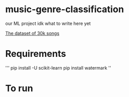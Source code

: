 # music-genre-classification

our ML project idk what to write here yet

[The dataset of 30k songs](https://www.kaggle.com/datasets/joebeachcapital/30000-spotify-songs)


# Requirements
'''
pip install -U scikit-learn
pip install watermark
''

# To run


